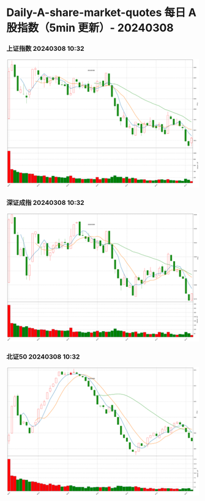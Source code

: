 
# Daily-A-share-market-quotes 每日 A 股指数（5min 更新）- 20240308

### 上证指数 20240308 10:32
![](./fig/2024/3/20240308-sh000001.png)

### 深证成指 20240308 10:32
![](./fig/2024/3/20240308-sz399001.png)

### 北证50 20240308 10:32
![](./fig/2024/3/20240308-bj899050.png)
